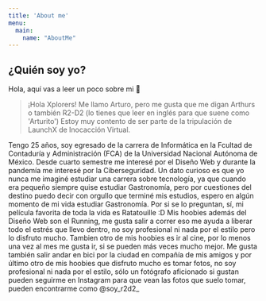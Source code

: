 ```yaml
---
title: 'About me'
menu:
  main:
    name: "AboutMe"
---
```


## ¿Quién soy yo?

Hola, aquí vas a leer un poco sobre mi 🤩

> ¡Hola Xplorers! Me llamo Arturo, pero me gusta que me digan Arthurs o también R2-D2 
> (lo tienes que leer en inglés para que suene como 'Arturito') Estoy muy contento de ser parte
> de la tripulación de LaunchX de Inocacción Virtual.

Tengo 25 años, soy egresado de la carrera de Informática en la Fcultad de Contaduría y Administración (FCA) de la Universidad Nacional Autónoma de México.
Desde cuarto semestre me interesé por el Diseño Web y durante la pandemía me interesé por la Ciberseguridad. Un dato curioso es que yo nunca me imaginé estudiar 
una carrera sobre tecnología, ya que cuando era pequeño siempre quise estudiar Gastronomía, pero por cuestiones del destino puedo decir con orgullo que terminé
mis estudios, espero en algún momento de mi vida estudiar Gastronomía. Por si se lo preguntan, sí, mi película favorita de toda la vida es Ratatouille :D
Mis hoobies además del Diseño Web son el Running, me gusta salir a correr eso me ayuda a liberar todo el estrés que llevo dentro, no soy profesional ni nada por el 
estilo pero lo disfruto mucho. Tambien otro de mis hoobies es ir al cine, por lo menos una vez al mes me gusta ir, si se pueden más veces mucho mejor. 
Me gusta también salir andar en bici por la ciudad en compañía de mis amigos y por último otro de mis hoobies que disfruto mucho es tomar fotos, no soy profesional 
ni nada por el estilo, sólo un fotógrafo aficionado si gustan pueden seguirme en Instagram para que vean las fotos que suelo tomar, pueden encontrarme como 
@soy_r2d2_


